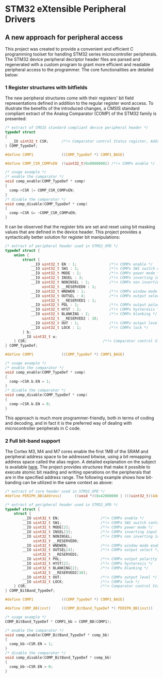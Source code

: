 # STM32 eXtensible Peripheral Drivers
## A new approach for peripheral access
This project was created to provide a convenient and efficient C programming toolset for handling STM32 series microcontroller peripherals. The STM32 device peripheral decriptor header files are parsed and regenerated with a custom program to grant more efficient and readable peripheral access to the programmer. The core functionalities are detailed below:
### 1 Register structures with bitfields
The new peripheral structures come with their registers' bit field representations defined in addition to the regular register word access.
To illustrate the benefits of the introduced changes, a CMSIS standard compliant extract of the Analog Comparator (COMP) of the STM32 family is presented:
```C
/* extract of CMSIS standard compliant device peripheral header */
typedef struct
{
  __IO uint32_t CSR;      /*!< Comparator control Status register, Address offset: 0x00 */
} COMP_TypeDef;

#define COMP1             ((COMP_TypeDef *) COMP1_BASE)

#define COMP_CSR_COMPxEN  ((uint32_t)0x00000001) /*!< COMPx enable */

/* usage example */
/* enable the comparator */
void comp_enable(COMP_TypeDef * comp)
{
  comp->CSR |= COMP_CSR_COMPxEN;
}
/* disable the comparator */
void comp_disable(COMP_TypeDef * comp)
{
  comp->CSR &= ~COMP_CSR_COMPxEN;
}
```
It can be observed that the register bits are set and reset using bit masking values that are defined in the device header. This project provides a syntactically better solution for register bit manipulations:
```C
/* extract of peripheral header used in STM32_XPD */
typedef struct {
    union {
        struct {
            __IO uint32_t EN : 1;               /*!< COMPx enable */
            __IO uint32_t SW1 : 1;              /*!< COMPx SW1 switch control */
            __IO uint32_t MODE : 2;             /*!< COMPx power mode */
            __IO uint32_t INSEL : 3;            /*!< COMPx inverting input select */
            __IO uint32_t NONINSEL : 1;         /*!< COMPx non inverting input select */
                 uint32_t __RESERVED0 : 1;
            __IO uint32_t WNDWEN : 1;           /*!< COMPx window mode enable */
            __IO uint32_t OUTSEL : 4;           /*!< COMPx output select */
                 uint32_t __RESERVED1 : 1;
            __IO uint32_t POL : 1;              /*!< COMPx output polarity */
            __IO uint32_t HYST : 2;             /*!< COMPx hysteresis */
            __IO uint32_t BLANKING : 2;         /*!< COMPx blanking */
                 uint32_t __RESERVED2 : 10;
            __IO uint32_t OUT : 1;              /*!< COMPx output level */
            __IO uint32_t LOCK : 1;             /*!< COMPx lock */
        } b;
        __IO uint32_t w;
    } CSR;                                   /*!< Comparator control Status register, Address offset: 0x00 */
} COMP_TypeDef;

#define COMP1             ((COMP_TypeDef *) COMP1_BASE)

/* usage example */
/* enable the comparator */
void comp_enable(COMP_TypeDef * comp)
{
  comp->CSR.b.EN = 1;
}
/* disable the comparator */
void comp_disable(COMP_TypeDef * comp)
{
  comp->CSR.b.EN = 0;
}
```
This approach is much more programmer-friendly, both in terms of coding and decoding, and in fact it is the preferred way of dealing with microcontroller peripherals in C code.
### 2 Full bit-band support
The Cortex M3, M4 and M7 cores enable the first 1MB of the SRAM and peripheral address space to be addressed bitwise, using a bit remapping address space called the alias region. A detailed explanation on the subject is available [here](/BitBanding.md). The project provides structures that make it possible to execute atomic bit reading and writing operations on the peripherals that are in the specified address range. The following example shows how bit-banding can be utilized in the same context as above:
```C
/* extract of core header used in STM32_XPD */
#define PERIPH_BB(Address)		((void *)(0x42000000 | (((uint32_t)(Address) & 0x000FFFFF) << 5)))

/* extract of peripheral header used in STM32_XPD */
typedef struct {
    struct {
        __IO uint32_t EN;                   /*!< COMPx enable */
        __IO uint32_t SW1;                  /*!< COMPx SW1 switch control */
        __IO uint32_t MODE[2];              /*!< COMPx power mode */
        __IO uint32_t INSEL[3];             /*!< COMPx inverting input select */
        __IO uint32_t NONINSEL;             /*!< COMPx non inverting input select */
             uint32_t __RESERVED0;
        __IO uint32_t WNDWEN;               /*!< COMPx window mode enable */
        __IO uint32_t OUTSEL[4];            /*!< COMPx output select */
             uint32_t __RESERVED1;
        __IO uint32_t POL;                  /*!< COMPx output polarity */
        __IO uint32_t HYST[2];              /*!< COMPx hysteresis */
        __IO uint32_t BLANKING[2];          /*!< COMPx blanking */
             uint32_t __RESERVED2[10];
        __IO uint32_t OUT;                  /*!< COMPx output level */
        __IO uint32_t LOCK;                 /*!< COMPx lock */
    } CSR;                                  /*!< Comparator control Status register, Address offset: 0x00 */
} COMP_BitBand_TypeDef;

#define COMP1             ((COMP_TypeDef *) COMP1_BASE)

#define COMP_BB(inst)     ((COMP_BitBand_TypeDef *) PERIPH_BB(inst))

/* usage example */
COMP_BitBand_TypeDef * COMP1_bb = COMP_BB(COMP1);

/* enable the comparator */
void comp_enable(COMP_BitBand_TypeDef * comp_bb)
{
  comp_bb->CSR.EN = 1;
}
/* disable the comparator */
void comp_disable(COMP_BitBand_TypeDef * comp_bb)
{
  comp_bb->CSR.EN = 0;
}
```
